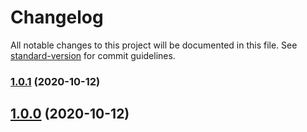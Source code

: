 # Changelog

All notable changes to this project will be documented in this file. See [standard-version](https://github.com/conventional-changelog/standard-version) for commit guidelines.

### [1.0.1](https://github.com/andradeB/raidden/compare/v1.0.0...v1.0.1) (2020-10-12)

## [1.0.0](https://github.com/andradeB/raidden/compare/v1.0.1...v1.0.0) (2020-10-12)
